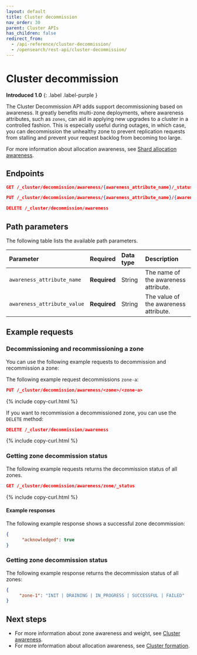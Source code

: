 ```yaml
---
layout: default
title: Cluster decommission 
nav_order: 30
parent: Cluster APIs
has_children: false
redirect_from: 
  - /api-reference/cluster-decommission/
  - /opensearch/rest-api/cluster-decommission/
---
```


# Cluster decommission
**Introduced 1.0**
{: .label .label-purple }

The Cluster Decommission API adds support decommissioning based on awareness. It greatly benefits multi-zone deployments, where awareness attributes, such as `zones`, can aid in applying new upgrades to a cluster in a controlled fashion. This is especially useful during outages, in which case, you can decommission the unhealthy zone to prevent replication requests from stalling and prevent your request backlog from becoming too large.

For more information about allocation awareness, see [Shard allocation awareness]({{site.url}}{{site.baseurl}}//opensearch/cluster/#shard-allocation-awareness).


<!-- spec_insert_start
api: cluster.get_decommission_awareness
component: endpoints
-->
## Endpoints
```json
GET /_cluster/decommission/awareness/{awareness_attribute_name}/_status
```
<!-- spec_insert_end -->

<!-- spec_insert_start
api: cluster.put_decommission_awareness
component: endpoints
omit_header: true
-->
```json
PUT /_cluster/decommission/awareness/{awareness_attribute_name}/{awareness_attribute_value}
```
<!-- spec_insert_end -->

<!-- spec_insert_start
api: cluster.delete_decommission_awareness
component: endpoints
omit_header: true
-->
```json
DELETE /_cluster/decommission/awareness
```
<!-- spec_insert_end -->

<!-- spec_insert_start
api: cluster.put_decommission_awareness
component: path_parameters
-->
## Path parameters

The following table lists the available path parameters.

| Parameter | Required | Data type | Description |
| :--- | :--- | :--- | :--- |
| `awareness_attribute_name` | **Required** | String | The name of the awareness attribute. |
| `awareness_attribute_value` | **Required** | String | The value of the awareness attribute. |

<!-- spec_insert_end -->

## Example requests

### Decommissioning and recommissioning a zone

You can use the following example requests to decommission and recommission a zone:


The following example request decommissions `zone-a`:

```json
PUT /_cluster/decommission/awareness/<zone>/<zone-a>
```
{% include copy-curl.html %}

If you want to recommission a decommissioned zone, you can use the `DELETE` method:

```json
DELETE /_cluster/decommission/awareness
```
{% include copy-curl.html %}

### Getting zone decommission status

The following example requests returns the decommission status of all zones.

```json
GET /_cluster/decommission/awareness/zone/_status
```
{% include copy-curl.html %}

#### Example responses

The following example response shows a successful zone decommission:

```json
{
      "acknowledged": true
}
```

### Getting zone decommission status

The following example response returns the decommission status of all zones:


```json
{
     "zone-1": "INIT | DRAINING | IN_PROGRESS | SUCCESSFUL | FAILED"
}
```


## Next steps

- For more information about zone awareness and weight, see [Cluster awareness]({{site.url}}{{site.baseurl}}/api-reference/cluster-awareness/).
- For more information about allocation awareness, see [Cluster formation]({{site.url}}{{site.baseurl}}/opensearch/cluster/#advanced-step-6-configure-shard-allocation-awareness-or-forced-awareness).

